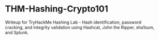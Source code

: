 # THM-Hashing-Crypto101
Writeup for TryHackMe Hashing Lab - Hash identification, password cracking, and integrity validation using Hashcat, John the Ripper, sha1sum, and Splunk.
